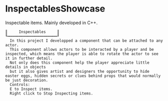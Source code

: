 # InspectablesShowcase
Inspectable items. Mainly developed in C++.

    ║     Inspectables     ║
    ╙╍╍╍╍╍╍╍╍╍╍╍╍╍╍╍╍╍╍╍╍╍╍╜
      In this project I developped a component that can be attached to any actor.
      This component allows actors to be interacted by a player and be inspected, which means the player is able to rotate the actor to see it in further detail.
      Not only does this component help the player appreciate little details in objects 
      but it also gives artist and designers the opportunity to hide easter eggs, hidden secrets or clues behind props that would normally be just decoration.
      Controls:
      E to Inspect items.
      Right click to Stop Inspecting items.
